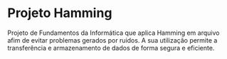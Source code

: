 # Projeto Hamming

Projeto de Fundamentos da Informática que aplica Hamming em arquivo afim de evitar problemas gerados por ruidos.
A sua utilização permite a transferência e armazenamento de dados de forma segura e eficiente.

